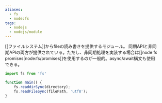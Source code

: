 ```yaml
---
aliases:
  - fs
  - node:fs
tags:
  - nodejs
  - nodejs/module
---
```

[[ファイルシステム]]からfileの読み書きを提供するモジュール。
同期APIと非同期APIの両方が提供されている。ただし、非同期処理を実装する場合は[[node fs promises|node:fs/promises]]を使用するのが一般的。async/await構文も使用できる。
```typescript
import fs from 'fs'

function main() {
	fs.readdirSync(directory);
	fs.readFileSync(filePath, 'utf8');
}
```
